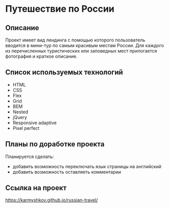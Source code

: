 # Путешествие по России

## Описание

Проект имеет вид лендинга с помощью которого пользователь вводится в мини-тур по самым красивым местам России. Для каждого из перечисленных туристических или заповедных мест прилогается фотография и краткое описание.

## Список используемых технологий

- HTML
- CSS
- Flex
- Grid
- BEM
- Nested
- jQuery
- Responsive adaptive
- Pixel perfect

## Планы по доработке проекта

Планируется сделать:

- добавить возможность переключать язык страницы на английский
- добавить возможность оставляеть комментарии

## Ссылка на проект

https://karmyshkov.github.io/russian-travel/
